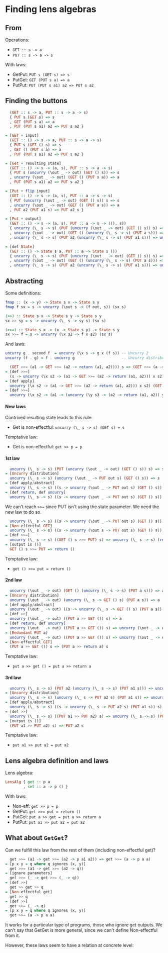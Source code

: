 # Finding lens algebras

## From

Operations:
* `GET :: s -> a`
* `PUT :: s -> a -> s`

With laws:
* GetPut: `PUT s (GET s) => s`
* PutGet: `GET (PUT s a) => a`
* PutPut: `PUT (PUT s a1) a2 => PUT s a2`

## Finding the buttons

```haskell
  (GET :: s -> a, PUT :: s -> a -> s)
  { PUT s (GET s) => s
  , GET (PUT s a) => a
  , PUT (PUT s a1) a2 => PUT s a2 }

= [GET + input]
  (GET :: () -> s -> a, PUT :: s -> a -> s)
  { PUT s (GET () s) => s
  , GET () (PUT s a) => a
  , PUT (PUT s a1) a2 => PUT s a2 }

= [Get + resulting state]
  (GET :: () -> s -> (a, s), PUT :: s -> a -> s)
  { PUT s (uncurry (\out _ -> out) (GET () s)) => s
  , uncurry (\out _ -> out) (GET () (PUT s a)) => a
  , PUT (PUT s a1) a2 => PUT s a2 }

= [Put + flip input]
  (GET :: () -> s -> (a, s), PUT :: a -> s -> s)
  { PUT (uncurry (\out _ -> out) (GET () s)) s => s
  , uncurry (\out _ -> out) (GET () (PUT a s)) => a
  , PUT a2 (PUT a1 s) => PUT a2 s }

= [Put + output]
  (GET :: () -> s -> (a, s), PUT :: a -> s -> ((), s))
  { uncurry (\_ s -> s) (PUT (uncurry (\out _ -> out) (GET () s)) s) => s
  , uncurry (\out _ -> out) (GET () (uncurry (\_ s -> s) (PUT a s))) => a
  , uncurry (\_ s -> s) (PUT a2 (uncurry (\_ s -> s) (PUT a1 s))) => uncurry (\_ s -> s) (PUT a2 s) }

= [def State]
  (GET :: () -> State s a, PUT :: a -> State s ())
  { uncurry (\_ s -> s) (PUT (uncurry (\out _ -> out) (GET () s)) s) => s
  , uncurry (\out _ -> out) (GET () (uncurry (\_ s -> s) (PUT a s))) => a
  , uncurry (\_ s -> s) (PUT a2 (uncurry (\_ s -> s) (PUT a1 s))) => uncurry (\_ s -> s) (PUT a2 s) }
```

## Abstracting

Some definitions:
```haskell
fmap :: (x -> y) -> State s x -> State s y
fmap f sx = s -> uncurry (\out s -> (f out, s)) (sx s)

(>>) :: State s x -> State s y -> State s y
sx >> sy = s -> uncurry (\_ s -> sy s) (sx s)

(>>=) :: State s x -> (x -> State s y) -> State s y
sx >>= f = s -> uncurry (\x s2 -> f x s2) (sx s)
```

And laws:
```haskell
uncurry g . second f  = uncurry (\x s -> g x (f s)) -- Uncurry 2
uncurry (f . g) = f . uncurry g                     -- Uncurry distribution
```

```haskell
  (GET >>= (a1 -> GET >>= (a2 -> return (a1, a2)))) s => (GET >>= (a -> return (a, a)) s)
= [def >>=]
  (s -> uncurry (\x s2 -> (a1 -> GET >>= (a2 -> return (a1, a2))) x s2) (GET s)) s
= [def apply]
  uncurry (\x s2 -> (a1 -> GET >>= (a2 -> return (a1, a2))) x s2) (GET s)
= [def >>=]
  uncurry (\x s2 -> (a1 -> (uncurry (\y s3 -> (a2 -> return (a1, a2)) y s3) (GET s2))) x s2) (GET s)
```

#### New laws

Contrived resulting state leads to this rule:
* Get is non-effectful: `uncurry (\_ s -> s) (GET s) = s`

Temptative law:
* Get is non-effectful: `get >> p = p`

#### 1st law

```haskell
  uncurry (\_ s -> s) (PUT (uncurry (\out _ -> out) (GET () s)) s) => s
= [Uncurry distribution]
  uncurry (\_ s -> s) (uncurry (\out _ -> PUT out s) (GET () s)) => s
= [def apply/abstract]
  uncurry (\_ s -> s) ((s -> uncurry (\out _ -> PUT out s) (GET () s)) s) => s
= [def return, def uncurry]
  uncurry (\_ s -> s) ((s -> uncurry (\out _ -> PUT out s) (GET () s)) s) => uncurry (\_ s -> s) (return ())
```

We can't reach `>>=` since PUT isn't using the state parameter. We need the new
law to do so.

```haskell
  uncurry (\_ s -> s) ((s -> uncurry (\out _ -> PUT out s) (GET () s)) s) => uncurry (\_ s -> s) (return ())
= [Non-effectful GET]
  uncurry (\_ s -> s) ((s -> uncurry (\out s -> PUT out s) (GET () s)) s) => uncurry (\_ s -> s) (return ())
= [def >>=]
  uncurry (\_ s -> s) ((GET () s >>= PUT) s) => uncurry (\_ s -> s) (return ())
= [output is ()]
  GET () s >>= PUT => return ()
```

Temptative law:
* `get () >>= put = return ()`

#### 2nd law

```haskell
  uncurry (\out _ -> out) (GET () (uncurry (\_ s -> s) (PUT a s))) => a
= [Uncurry distribution]
  uncurry (\out _ -> out) (uncurry (\_ s -> GET () s) (PUT a s)) => a
= [def apply/abstract]
  uncurry (\out _ -> out) ((s -> uncurry (\_ s -> GET () s) (PUT a s)) s) => a
= [def >>]
  uncurry (\out _ -> out) ((PUT a >> GET ()) s) => a
= [def return, def uncurry]
  uncurry (\out _ -> out) ((PUT a >> GET ()) s) => uncurry (\out _ -> out) (return a s)
= [Redundant PUT a]
  uncurry (\out _ -> out) ((PUT a >> GET ()) s) => uncurry (\out _ -> out) ((PUT a >> return a) s)
= [Non-effectful GET]
  (PUT a >> GET ()) s => (PUT a >> return a) s
```

Temptative law:
* `put a >> get () = put a >> return a`

#### 3rd law

```haskell
  uncurry (\_ s -> s) (PUT a2 (uncurry (\_ s -> s) (PUT a1 s))) => uncurry (\_ s -> s) (PUT a2 s)
= [Uncurry distribution]
  uncurry (\_ s -> s) (uncurry (\_ s -> PUT a2 s) (PUT a1 s)) => uncurry (\_ s -> s) (PUT a2 s)
= [def apply/abstract]
  uncurry (\_ s -> s) ((s -> uncurry (\_ s -> PUT a2 s) (PUT a1 s)) s) => uncurry (\_ s -> s) (PUT a2 s)
= [def >>]
  uncurry (\_ s -> s) ((PUT a1 >> PUT a2) s) => uncurry (\_ s -> s) (PUT a2 s)
= [output is ()]
  (PUT a1 >> PUT a2) s) => PUT a2 s
```

Temptative law:
* `put a1 >> put a2 = put a2`

## Lens algebra definition and laws

Lens algebra:
```haskell
LensAlg { get :: p a
        , set :: a -> p () }
```

With laws:
* Non-eff: `get >> p = p`
* GetPut: `get >>= put = return ()`
* PutGet: `put a >> get = put a >> return a`
* PutPut: `put a1 >> put a2 = put a2`

## What about `GetGet`?

Can we fulfill this law from the rest of them (including non-effectful get)?

```haskell
  get >>= (a1 -> get >>= (a2 -> p a1 a2)) => get >>= (a -> p a a)
= [p x y = q where q ignores (x, y)]
  get >>= (a1 -> get >>= (a2 -> q))
= [ignore parameters]
  get >>= (_ -> get >>= (_ -> q))
= [def >>]
  get >> get >> q
= [Non-effectful get]
  get >> q
= [def >>]
  get >>= (_ -> q)
= [p x y = q where q ignores (x, y)]
  get >>= (a -> p a a)
```

It works for a particular type of programs, those who ignore get outputs. We
can't say that GetGet is more general, since we can't define Non-effectful from
it.

However, these laws seem to have a relation at concrete level:
